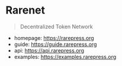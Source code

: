 # Rarenet

> Decentralized Token Network

- homepage: https://rarepress.org
- guide: https://guide.rarepress.org
- api: https://api.rarepress.org
- examples: https://examples.rarepress.org

